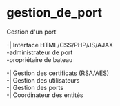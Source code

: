 # gestion_de_port
Gestion d'un port

-| Interface HTML/CSS/PHP/JS/AJAX  
  -administrateur de port  
  -propriétaire de bateau  

-| Gestion des certificats (RSA/AES)  
-| Gestion des utilisateurs  
-| Gestion des ports  
-| Coordinateur des entités
